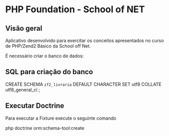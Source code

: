 
PHP Foundation - School of NET
==============================

Visão geral
-----------

Aplicativo desenvolvido para exercitar os conceitos apresentados no curso de PHP/Zend2 Básico da School off Net.


É necessário criar o banco de dados:

SQL para criação do banco
-------------------------

CREATE SCHEMA `zf2_livraria` DEFAULT CHARACTER SET utf8 COLLATE utf8_general_ci ;


Executar Doctrine
----------------

Para executar a Fixture execute o seguinte comando


php doctrine orm:schema-tool:create
